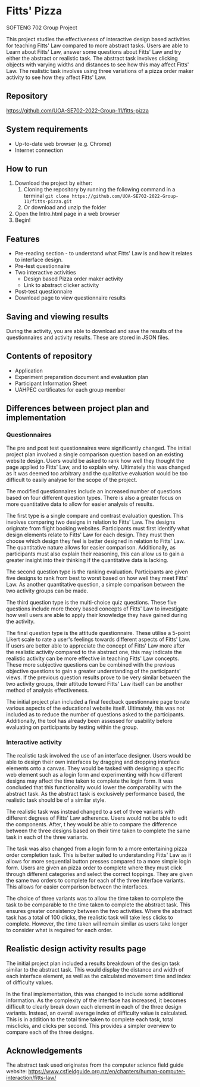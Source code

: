 # Fitts' Pizza

SOFTENG 702 Group Project

This project studies the effectiveness of interactive design based activities for teaching Fitts' Law compared to more abstract tasks. Users are able to Learn about Fitts' Law, answer some questions about Fitts' Law and try either the abstract or realistic task. The abstract task involves clicking objects with varying widths and distances to see how this may affect Fitts' Law. The realistic task involves using three variations of a pizza order maker activity to see how they affect Fitts' Law.

## Repository

https://github.com/UOA-SE702-2022-Group-11/fitts-pizza

## System requirements

- Up-to-date web browser (e.g. Chrome)
- Internet connection

## How to run

1. Download the project by either:
   1. Cloning the repository by running the following command in a terminal `git clone https://github.com/UOA-SE702-2022-Group-11/fitts-pizza.git`
   2. Or download and unzip the folder
2. Open the Intro.html page in a web browser
3. Begin!

## Features

- Pre-reading section - to understand what Fitts' Law is and how it relates to interface design.
- Pre-test questionnaire
- Two interactive activities
  - Design based Pizza order maker activity
  - Link to abstract clicker activity
- Post-test questionnaire
- Download page to view questionnaire results

## Saving and viewing results

During the activity, you are able to download and save the results of the questionnaires and activity results. These are stored in JSON files.

## Contents of repository

- Application
- Experiment preparation document and evaluation plan
- Participant Information Sheet
- UAHPEC certificates for each group member

## Differences between project plan and implementation

### Questionnaires

The pre and post test questionnaires were significantly changed. The initial project plan involved a single comparison question based on an existing website design. Users would be asked to rank how well they thought the page applied to Fitts' Law, and to explain why. Ultimately this was changed as it was deemed too arbitrary and the qualitative evaluation would be too difficult to easily analyse for the scope of the project.

The modified questionnaires include an increased number of questions based on four different question types. There is also a greater focus on more quantitative data to allow for easier analysis of results.

The first type is a single compare and contrast evaluation question. This involves comparing two designs in relation to Fitts' Law. The designs originate from flight booking websites. Participants must first identify what design elements relate to Fitts' Law for each design. They must then choose which design they feel is better designed in relation to Fitts' Law. The quantitative nature allows for easier comparison. Additionally, as participants must also explain their reasoning, this can allow us to gain a greater insight into their thinking if the quantitative data is lacking.

The second question type is the ranking evaluation. Participants are given five designs to rank from best to worst based on how well they meet Fitts' Law. As another quantitative question, a simple comparison between the two activity groups can be made.

The third question type is the multi-choice quiz questions. These five questions include more theory based concepts of Fitts' Law to investigate how well users are able to apply their knowledge they have gained during the activity.

The final question type is the attitude questionnaire. These utilise a 5-point Likert scale to rate a user's feelings towards different aspects of Fitts' Law. If users are better able to appreciate the concept of Fitts' Law more after the realistic activity compared to the abstract one, this may indicate the realistic activity can be more effective in teaching Fitts' Law concepts. These more subjective questions can be combined with the previous objective questions to gain a greater understanding of the participants' views. If the previous question results prove to be very similar between the two activity groups, their attitude toward Fitts' Law itself can be another method of analysis effectiveness.

The initial project plan included a final feedback questionnaire page to rate various aspects of the educational website itself. Ultimately, this was not included as to reduce the number of questions asked to the participants. Additionally, the tool has already been assessed for usability before evaluating on participants by testing within the group.

### Interactive activity

The realistic task involved the use of an interface designer. Users would be able to design their own interfaces by dragging and dropping interface elements onto a canvas. They would be tasked with designing a specific web element such as a login form and experimenting with how different designs may affect the time taken to complete the login form. It was concluded that this functionality would lower the comparability with the abstract task. As the abstract task is exclusively performance based, the realistic task should be of a similar style. 

The realistic task was instead changed to a set of three variants with different degrees of Fitts' Law adherence. Users would not be able to edit the components. After, t hey would be able to compare the difference between the three designs based on their time taken to complete the same task in each of the three variants.

The task was also changed from a login form to a more entertaining pizza order completion task. This is better suited to understanding Fitts' Law as it allows for more sequential button presses compared to a more simple login form. Users are given an pizza order to complete where they must click through different categories and select the correct toppings. They are given the same two orders to complete for each of the three interface variants. This allows for easier comparison between the interfaces.

The choice of three variants was to allow the time taken to complete the task to be comparable to the time taken to complete the abstract task. This ensures greater consistency between the two activities. Where the abstract task has a total of 100 clicks, the realistic task will take less clicks to complete. However, the time taken will remain similar as users take longer to consider what is required for each order.

## Realistic design activity results page

The initial project plan included a results breakdown of the design task similar to the abstract task. This would display the distance and width of each interface element, as well as the calculated movement time and index of difficulty values.

In the final implementation, this was changed to include some additional information. As the complexity of the interface has increased, it becomes difficult to clearly break down each element in each of the three design variants. Instead, an overall average index of difficulty value is calculated. This is in addition to the total time taken to complete each task, total misclicks, and clicks per second. This provides a simpler overview to compare each of the three designs.

## Acknowledgements

The abstract task used originates from the computer science field guide website: https://www.csfieldguide.org.nz/en/chapters/human-computer-interaction/fitts-law/
